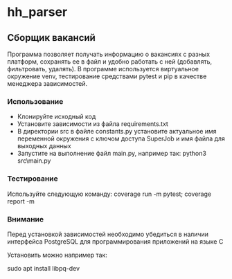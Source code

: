 # hh_parser
## Сборщик вакансий
Программа позволяет получать информацию о вакансиях с разных платформ,
сохранять ее в файл и удобно работать с ней (добавлять, фильтровать, удалять).
В программе используется виртуальное окружение venv, тестирование средствами pytest
и pip в качестве менеджера зависимостей. 

### Использование
- Клонируйте исходный код
- Установите зависимости из файла requirements.txt
- В директории src в файле constants.py установите актуальное имя переменной окружения с ключом доступа SuperJob и имя файла для выходных данных
- Запустите на выполнение файл main.py, например так: python3 src\main.py

### Тестирование
Используйте следующую команду: coverage run -m pytest; coverage report -m

### Внимание
Перед установкой зависимостей необходимо убедиться в наличии интерфейса PostgreSQL для программирования приложений на языке C

Установить можно например так:

sudo apt install libpq-dev 